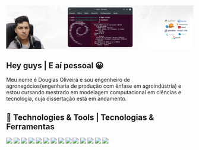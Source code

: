 ![Header](https://raw.githubusercontent.com/douglasnacl/DouglasNaCl/main/assets/cover.png "Header")
## Hey guys | E aí pessoal 😀

Meu nome é Douglas Oliveira e sou engenheiro de agronegócios(engenharia de produção com ênfase em agroindústria) e estou cursando mestrado em modelagem computacional em ciências e tecnologia, cuja dissertação está em andamento. 

## 🔧 Technologies & Tools | Tecnologias & Ferramentas

![](https://img.shields.io/badge/OS-Linux-informational?style=flat&logo=linux&logoColor=white&color=2bbc8a)
![](https://img.shields.io/badge/Editor-Visual_Code-informational?style=flat&logo=visualstudiocode&logoColor=white&color=2bbc8a)
![](https://img.shields.io/badge/Code-Python-informational?style=flat&logo=python&logoColor=white&color=2bbc8a)
![](https://img.shields.io/badge/Code-C++-informational?style=flat&logo=cplusplus&logoColor=white&color=2bbc8a)
![](https://img.shields.io/badge/Code-Dart-informational?style=flat&logo=dart&logoColor=white&color=2bbc8a)
![](https://img.shields.io/badge/Tools-Flutter-informational?style=flat&logo=flutter&logoColor=white&color=2bbc8a)
![](https://img.shields.io/badge/Tools-Docker-informational?style=flat&logo=docker&logoColor=white&color=2bbc8a)
![](https://img.shields.io/badge/Tools-OpenCV-informational?style=flat&logo=OpenCV&logoColor=white&color=2bbc8a)
![](https://img.shields.io/badge/Tools-Tensorflow-informational?style=flat&logo=tensorflow&logoColor=white&color=2bbc8a)
![](https://img.shields.io/badge/Tools-Keras-informational?style=flat&logo=keras&logoColor=white&color=2bbc8a)
![](https://img.shields.io/badge/Tools-Scikit_Learn-informational?style=flat&logo=scikit-learn&logoColor=white&color=2bbc8a)
![](https://img.shields.io/badge/Tools-Numpy-informational?style=flat&logo=numpy&logoColor=white&color=2bbc8a)
![](https://img.shields.io/badge/Tools-Pandas-informational?style=flat&logo=pandas&logoColor=white&color=2bbc8a)
![](https://img.shields.io/badge/Tools-Matplotlib-informational?style=flat&logo=matplotlib&logoColor=white&color=2bbc8a)


<!--
**douglasnacl/DouglasNaCl** is a ✨ _special_ ✨ repository because its `README.md` (this file) appears on your GitHub profile.

